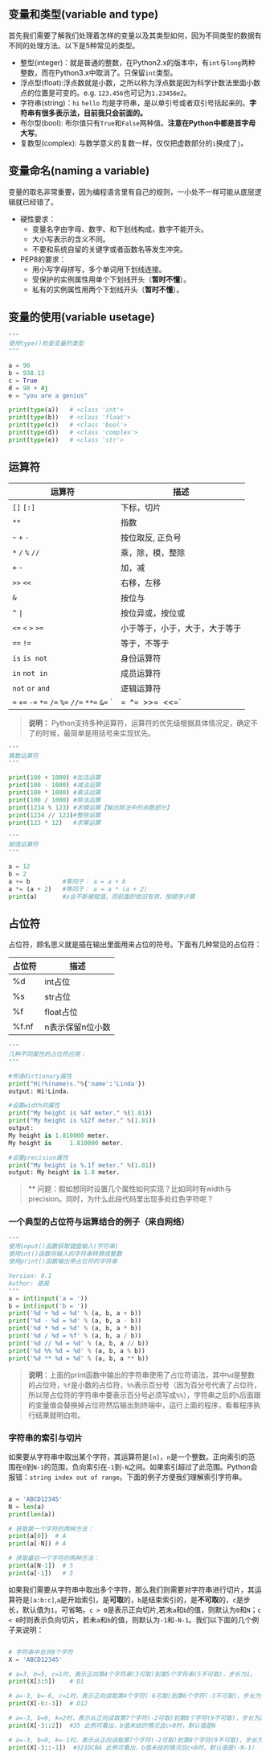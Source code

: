 ## 变量和类型(variable and type)

首先我们需要了解我们处理着怎样的变量以及其类型如何，因为不同类型的数据有不同的处理方法。以下是5种常见的类型。

- 整型(integer)：就是普通的整数，在Python2.x的版本中，有`int`与`long`两种整数，而在Python3.x中取消了。只保留`int`类型。
- 浮点型(float):浮点数就是小数，之所以称为浮点数是因为科学计数法里面小数点的位置是可变的。e.g. `123.456`也可记为`1.23456e2`。
- 字符串(string)：`hi` ``hello`` 均是字符串，是以单引号或者双引号括起来的。**字符串有很多表示法，目前我只会前面的。**
- 布尔型(bool): 布尔值只有`True`和`False`两种值。**注意在Python中都是首字母大写**。
- 复数型(complex): 与数学意义的复数一样，仅仅把虚数部分的``i``换成了``j``。

## 变量命名(naming a variable)

变量的取名非常重要，因为编程语言里有自己的规则，一小处不一样可能从底层逻辑就已经错了。

- 硬性要求：
  - 变量名字由字母、数字、和下划线构成，数字不能开头。
  - 大小写表示的含义不同。
  - 不要和系统自留的关键字或者函数名等发生冲突。
- PEP8的要求：
  - 用小写字母拼写，多个单词用下划线连接。
  - 受保护的实例属性用单个下划线开头（**暂时不懂**）。
  - 私有的实例属性用两个下划线开头（**暂时不懂**）。
 
## 变量的使用(variable usetage)

```python
"""
使用type()检查变量的类型
"""

a = 90
b = 938.13
c = True
d = 98 + 4j
e = "you are a genius"

print(type(a))   # <class 'int'>
print(type(b))   # <class 'float'>
print(type(c))   # <class 'bool'>
print(type(d))   # <class 'complex'>
print(type(e))   # <class 'str'>

```

## 运算符

| 运算符                                                       | 描述                           |
| ------------------------------------------------------------ | ------------------------------|
| `[]` `[:]`                                                   | 下标，切片                     |
| `**`                                                         | 指数                           |
| `~` `+` `-`                                                  | 按位取反, 正负号               |
| `*` `/` `%` `//`                                             | 乘，除，模，整除               |
| `+` `-`                                                      | 加，减                         |
| `>>` `<<`                                                    | 右移，左移                     |
| `&`                                                          | 按位与                         |
| `^` `\|`                                                     | 按位异或，按位或               |
| `<=` `<` `>` `>=`                                            | 小于等于，小于，大于，大于等于 |
| `==` `!=`                                                    | 等于，不等于                   |
| `is`  `is not`                                               | 身份运算符                     |
| `in` `not in`                                                | 成员运算符                     |
| `not` `or` `and`                                             | 逻辑运算符                     |
| `=` `+=` `-=` `*=` `/=` `%=` `//=` `**=` `&=` `|=` `^=` `>>=` `<<=` | （复合）赋值运算符       |

>**说明：** Python支持多种运算符，运算符的优先级根据具体情况定，确定不了的时候，最简单是用括号来实现优先。

```python
"""
算数运算符
"""

print(100 + 1000) #加法运算
print(100 - 1000) #减法运算
print(100 * 1000) #乘法运算
print(100 / 1000) #除法运算
print(1234 % 123) #求模运算【输出除法中的余数部分】
print(1234 // 123)#整除运算
print(123 * 12)   #求幂运算

"""
赋值运算符
"""

a = 12
b = 2
a += b         #等同于： a = a + b 
a *= (a + 2)   #等同于： a = a * (a + 2)
print(a)       #a会不断被赋值，而前面的依旧有效，按顺序计算

```

## 占位符

占位符，顾名思义就是插在输出里面用来占位的符号。下面有几种常见的占位符：

| 占位符                                                       | 描述                           |
| ------------------------------------------------------------ | ------------------------------ |
| %d                                                           | int占位                        |
| %s                                                           | str占位                        |
| %f                                                           |float占位                       |
| %f.nf                                                        | n表示保留n位小数               |   



```python
"""
几种不同属性的占位符应用：
"""

#传递dictionary属性
print("Hi!%(name)s."%{'name':'Linda'})
output: Hi!Linda.  

#设置width的属性
print("My height is %4f meter." %(1.81))
print("My height is %12f meter." %(1.81))
output:
My height is 1.810000 meter.
My height is     1.810000 meter.

#设置precision属性
print("My height is %.1f meter." %(1.81))
output: My height is 1.8 meter.
```
>** 问题：假如想同时设置几个属性如何实现？比如同时有width与precision。同时，为什么此段代码里出现多处红色字符呢？

### 一个典型的占位符与运算结合的例子（来自网络）

```Python
"""
使用input()函数获取键盘输入(字符串)
使用int()函数将输入的字符串转换成整数
使用print()函数输出带占位符的字符串

Version: 0.1
Author: 骆昊
"""
a = int(input('a = '))
b = int(input('b = '))
print('%d + %d = %d' % (a, b, a + b))
print('%d - %d = %d' % (a, b, a - b))
print('%d * %d = %d' % (a, b, a * b))
print('%d / %d = %f' % (a, b, a / b))
print('%d // %d = %d' % (a, b, a // b))
print('%d %% %d = %d' % (a, b, a % b))
print('%d ** %d = %d' % (a, b, a ** b))
```

> **说明**：上面的print函数中输出的字符串使用了占位符语法，其中`%d`是整数的占位符，`%f`是小数的占位符，`%%`表示百分号（因为百分号代表了占位符，所以带占位符的字符串中要表示百分号必须写成`%%`），字符串之后的`%`后面跟的变量值会替换掉占位符然后输出到终端中，运行上面的程序，看看程序执行结果就明白啦。

### 字符串的索引与切片

如果要从字符串中取出某个字符，其运算符是`[n]`，`n`是一个整数。正向索引的范围在`0`到`N-1`的范围，负向索引在`-1`到`-N`之间。如果索引超过了此范围。Python会报错：`string index out of range`。下面的例子方便我们理解索引字符串。

```python

a = 'ABCD12345'
N = len(a)
print(len(a))

# 获取第一个字符的两种方法：
print(a[0])  # A
print(a[-N]) # A

# 获取最后一个字符的两种方法：
print(a[N-1])  # 5
print(a[-1])   # 5

```


如果我们需要从字符串中取出多个字符，那么我们则需要对字符串进行切片，其运算符是`[a:b:c]`,`a`是开始索引，是**可取**的，`b`是结束索引的，是**不可取**的，`c`是步长，默认值为`1`，可省略。`c > 0`是表示正向切片,若未`a`和`b`的值，则默认为`0`和`N`；`c < 0`时则表示负向切片，若未`a`和`b`的值，则默认为`-1`和`-N-1`。我们以下面的几个例子来说明：

```python

# 字符串中总共9个字符
X = 'ABCD12345'

# a=3, b=5, c=1时，表示正向第4个字符串(3可取)到第5个字符串(5不可取)，步长为1。
print(X[3:5])    # D1

# a=-3, b=-6, c=1时，表示正向读取第4个字符(-6可取)到第6个字符(-3不可取)，步长为1。
print(X[-6:-3])  # D12

# a=-3, b=9, k=2时，表示从正向读取第7个字符(-2可取)到第8个字符(9不可取)，步长为2。
print(X[-3::2])  #35 此例可看出，b值未给的情况且c>0时，默认值是N

# a=-3, b=9, k=-1时，表示从正向读取第7个字符(-2可取)到第8个字符(9不可取)，步长为2。
print(X[-3::-1])  #321DCBA 此例可看出，b值未给的情况且c<0时，默认值是(-N-1）
